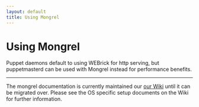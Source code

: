 ```yaml
---
layout: default
title: Using Mongrel
---
```


Using Mongrel
=============

Puppet daemons default to using WEBrick for http serving, but puppetmasterd can be used with Mongrel instead for performance
benefits.


* * *

The mongrel documentation is currently maintained our [our Wiki](http://projects.puppetlabs.com/projects/puppet/wiki/Using_Mongrel) until it can be migrated over.  Please see the OS specific setup documents on the Wiki for further information.
